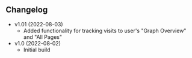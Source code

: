 ## Changelog

- v1.01 (2022-08-03)
  - Added functionality for tracking visits to user's "Graph Overview" and "All Pages"
- v1.0 (2022-08-02)
  - Initial build